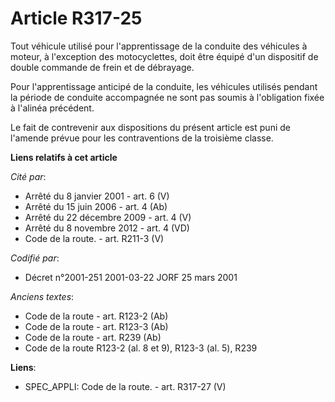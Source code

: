 # Article R317-25

Tout véhicule utilisé pour l'apprentissage de la conduite des véhicules à moteur, à l'exception des motocyclettes, doit être
équipé d'un dispositif de double commande de frein et de débrayage.

Pour l'apprentissage anticipé de la conduite, les véhicules utilisés pendant la période de conduite accompagnée ne sont pas
soumis à l'obligation fixée à l'alinéa précédent.

Le fait de contrevenir aux dispositions du présent article est puni de l'amende prévue pour les contraventions de la
troisième classe.

**Liens relatifs à cet article**

_Cité par_:

  - Arrêté du 8 janvier 2001 - art. 6 (V)
  - Arrêté du 15 juin 2006 - art. 4 (Ab)
  - Arrêté du 22 décembre 2009 - art. 4 (V)
  - Arrêté du 8 novembre 2012 - art. 4 (VD)
  - Code de la route. - art. R211-3 (V)

_Codifié par_:

  - Décret n°2001-251 2001-03-22 JORF 25 mars 2001

_Anciens textes_:

  - Code de la route - art. R123-2 (Ab)
  - Code de la route - art. R123-3 (Ab)
  - Code de la route - art. R239 (Ab)
  - Code de la route R123-2 (al. 8 et 9), R123-3 (al. 5), R239

**Liens**:

  - SPEC_APPLI: Code de la route. - art. R317-27 (V)
